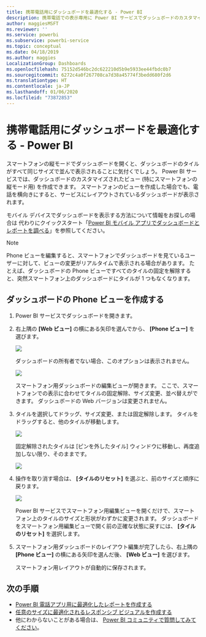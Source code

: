 ```yaml
---
title: 携帯電話用にダッシュボードを最適化する - Power BI
description: 携帯電話での表示専用に Power BI サービスでダッシュボードのカスタマイズしたビューを作成する方法について説明します。
author: maggiesMSFT
ms.reviewer: ''
ms.service: powerbi
ms.subservice: powerbi-service
ms.topic: conceptual
ms.date: 04/18/2019
ms.author: maggies
LocalizationGroup: Dashboards
ms.openlocfilehash: 75152d546bc2dc622210d5b9e5933ee44fbdc0b7
ms.sourcegitcommit: 6272c4a0f267708ca7d38a45774f3bedd680f2d6
ms.translationtype: HT
ms.contentlocale: ja-JP
ms.lasthandoff: 01/06/2020
ms.locfileid: "73872853"
---
```

# <a name="optimize-a-dashboard-for-mobile-phones---power-bi"></a>携帯電話用にダッシュボードを最適化する - Power BI 
スマートフォンの縦モードでダッシュボードを開くと、ダッシュボードのタイルがすべて同じサイズで並んで表示されることに気付くでしょう。 Power BI サービスでは、ダッシュボードのカスタマイズされたビュー (特にスマートフォンの縦モード用) を作成できます。 スマートフォンのビューを作成した場合でも、電話を横向きにすると、サービスにレイアウトされているダッシュボードが表示されます。

モバイル デバイスでダッシュボードを表示する方法について情報をお探しの場合は 代わりにクイックスタート「[Power BI モバイル アプリでダッシュボードとレポートを調べる](consumer/mobile/mobile-apps-quickstart-view-dashboard-report.md)」を参照してください。

> [!NOTE]
> Phone ビューを編集すると、スマートフォンでダッシュボードを見ているユーザーに対して、ビューの変更がリアルタイムで表示される場合があります。 たとえば、ダッシュボードの Phone ビューですべてのタイルの固定を解除すると、突然スマートフォン上のダッシュボードにタイルが 1 つもなくなります。 
> 
> 

## <a name="create-a-phone-view-of-a-dashboard"></a>ダッシュボードの Phone ビューを作成する
1. Power BI サービスでダッシュボードを開きます。
2. 右上隅の **[Web ビュー]** の横にある矢印を選んでから、 **[Phone ビュー]** を選びます。

    ![](media/service-create-dashboard-mobile-phone-view/power-bi-service-phone-view-dashboard.png)

    ダッシュボードの所有者でない場合、このオプションは表示されません。

    ![](media/service-create-dashboard-mobile-phone-view/power-bi-mobile-edit-phone-view-canvas.png)

    スマートフォン用ダッシュボードの編集ビューが開きます。 ここで、スマートフォンでの表示に合わせてタイルの固定解除、サイズ変更、並べ替えができます。 ダッシュボードの Web バージョンは変更されません。


1. タイルを選択してドラッグ、サイズ変更、または固定解除します。 タイルをドラッグすると、他のタイルが移動します。
   
    ![](media/service-create-dashboard-mobile-phone-view/power-bi-unpin-tile-phone-dashboard.png)
   
    固定解除されたタイルは [ピンを外したタイル] ウィンドウに移動し、再度追加しない限り、そのままです。
   
    ![](media/service-create-dashboard-mobile-phone-view/power-bi-mobile-edit-phone-view-post-edit.png)
2. 操作を取り消す場合は、 **[タイルのリセット]** を選ぶと、前のサイズと順序に戻ります。
   
    ![](media/service-create-dashboard-mobile-phone-view/power-bi-service-phone-view-reset-tiles.png)
   
    Power BI サービスでスマートフォン用編集ビューを開くだけで、スマートフォン上のタイルのサイズと形状がわずかに変更されます。 ダッシュボードをスマートフォン用編集ビューで開く前の正確な状態に戻すには、 **[タイルのリセット]** を選択します。
3. スマートフォン用ダッシュボードのレイアウト編集が完了したら、右上隅の **[Phone ビュー]** の横にある矢印を選んだ後、 **[Web ビュー]** を選びます。
   
    スマートフォン用レイアウトが自動的に保存されます。

## <a name="next-steps"></a>次の手順
* [Power BI 電話アプリ用に最適化したレポートを作成する](desktop-create-phone-report.md)
* [任意のサイズに最適化されるレスポンシブ ビジュアルを作成する](visuals/desktop-create-responsive-visuals.md)
* 他にわからないことがある場合は、 [Power BI コミュニティで質問してみてください](https://community.powerbi.com/)。

